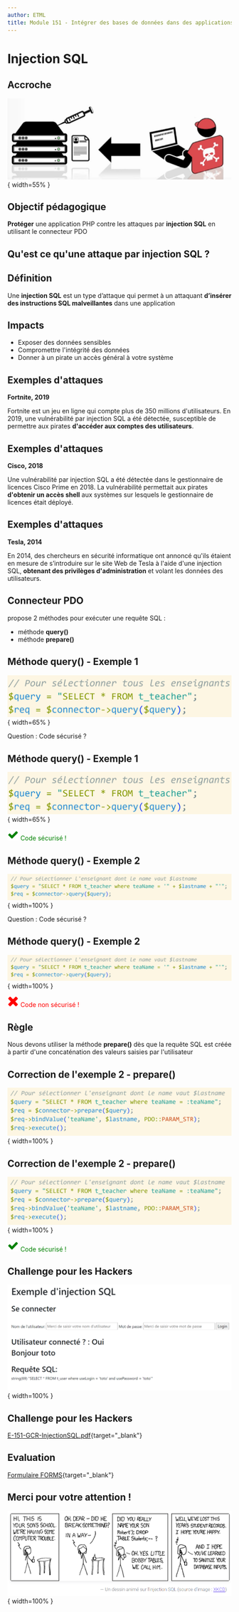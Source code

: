 ```yaml
---
author: ETML
title: Module 151 - Intégrer des bases de données dans des applications Web
---
```


# Injection SQL

## Accroche

<!-- [![Injection SQL en vidéo](./images/injectionSQL-video.png){ width=55% }](https://youtu.be/YD30JdMhJu0){target="\_blank"} -->

![Pourquoi s'intéresser aux attaques par <strong>injection SQL</strong> ?](./images/injectionSQL-video.png){ width=55% }

## Objectif pédagogique

<strong>Protéger</strong> une application PHP contre les attaques par <strong>injection SQL</strong> en utilisant le connecteur PDO

## Qu'est ce qu'une attaque par injection SQL ?

## Définition

Une <strong>injection SQL</strong> est un type d’attaque qui permet à un attaquant <strong>d’insérer des instructions SQL malveillantes</strong> dans une application

## Impacts

- Exposer des données sensibles
- Compromettre l'intégrité des données
- Donner à un pirate un accès général à votre système

## Exemples d'attaques

<strong>Fortnite, 2019</strong>

Fortnite est un jeu en ligne qui compte plus de 350 millions d'utilisateurs. En 2019, une vulnérabilité par injection SQL a été détectée, susceptible de permettre aux pirates <strong>d'accéder aux comptes des utilisateurs</strong>.

## Exemples d'attaques

<strong>Cisco, 2018</strong>

Une vulnérabilité par injection SQL a été détectée dans le gestionnaire de licences Cisco Prime en 2018. La vulnérabilité permettait aux pirates <strong>d'obtenir un accès shell</strong> aux systèmes sur lesquels le gestionnaire de licences était déployé.

## Exemples d'attaques

<strong>Tesla, 2014</strong>

En 2014, des chercheurs en sécurité informatique ont annoncé qu'ils étaient en mesure de s’introduire sur le site Web de Tesla à l'aide d'une injection SQL, <strong>obtenant des privilèges d'administration</strong> et volant les données des utilisateurs.

## Connecteur PDO

propose 2 méthodes pour exécuter une requête SQL :

- méthode <strong>query()</strong>
- méthode <strong>prepare()</strong>

## Méthode query() - Exemple 1

![](./images/exemple1.png){ width=65% }

Question : Code sécurisé ?

## Méthode query() - Exemple 1

![](./images/exemple1.png){ width=65% }

<span style="color:green; padding-bottom: 50px;"> <img src="./images/check_yes_icon.png" style="margin:0; width:5.0%" /> Code sécurisé !</span>

## Méthode query() - Exemple 2

![](./images/exemple2.png){ width=100% }

Question : Code sécurisé ?

## Méthode query() - Exemple 2

![](./images/exemple2.png){ width=100% }

<span style="color:red; padding-bottom: 50px;"> <img src="./images/check_no_icon.png" style="margin:0; width:5.0%" /> Code non sécurisé !</span>

## Règle

Nous devons utiliser la méthode <strong>prepare()</strong> dès que la requête SQL est créée à partir d'une concaténation des valeurs saisies par l'utilisateur

## Correction de l'exemple 2 - prepare()

![](./images/exemple3.png){ width=100% }

## Correction de l'exemple 2 - prepare()

![](./images/exemple3.png){ width=100% }

<span style="color:green; padding-bottom: 50px;"> <img src="./images/check_yes_icon.png" style="margin:0; width:5.0%" /> Code sécurisé !</span>

## Challenge pour les Hackers

![](./images/challenge.png){ width=100% }

## Challenge pour les Hackers

[E-151-GCR-InjectionSQL.pdf](https://eduvaud.sharepoint.com/:b:/s/ETML_INF-GRP2A-22-23_Teams/EVrCNCE5TVxInjw_DpRCYGgBpzYaj5oA0-O8mvxLhmBfuQ?e=Z9bxQU){target="\_blank"}

## Evaluation

[Formulaire FORMS](https://forms.office.com/r/if6pEDReH7){target="\_blank"}

## Merci pour votre attention !

![](./images/xkcd.png){ width=100% }

<!-- Use
  pandoc -t revealjs -V theme=simple -s -o myslides.html presentation-git.md && chromium "file://$(pwd)/myslides.html?print-pdf"

  pandoc -t revealjs -V theme=simple -V progress=true -V slideNumber=true -V spotlight=true --slide-level=2 -s -o myslides.html presentation-git.md && chromium "file://$(pwd)/myslides.html"

-->
<style>
  .reveal h1 { font-size: 2em; }
  .reveal h2 { font-size: 1.6em; }
  .reveal h3 { font-size: 1.4em; }
  .reveal h4 { font-size: 1.2em; }
  .reveal h5 { font-size: 1.1em; }
  .border { border: 1px solid #555; }
  .reveal blockquote { width: 100% }
  .reveal blockquote:before {
    display: block;
    padding-left: 10px;
    content: "\201C";
    font-size: 80px;
    position: absolute;
    left: -20px;
    top: -20px;
    color: #7a7a7a;
  }
  .reveal cite:before { content: "\2009 \2015 \2009"; }
  .reveal cite { font-size: 80%; }
  .reveal code {
    background-color: #eee;
    border-radius: 3px;
    font-family: courier, monospace;
    padding: 0 3px;
    font-size: 0.8em;
  }
</style>

```

```
